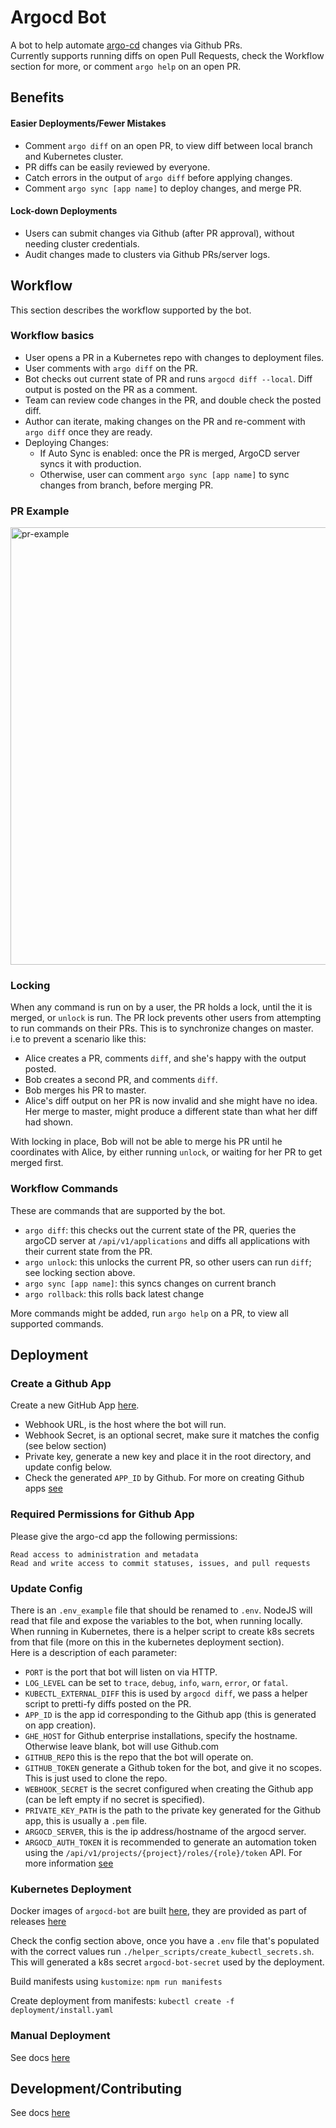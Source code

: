 # Argocd Bot
A bot to help automate [argo-cd](https://github.com/argoproj/argo-cd) changes via Github PRs.  
Currently supports running diffs on open Pull Requests, check the Workflow section for more, or comment `argo help` on an open PR.  

## Benefits
#### Easier Deployments/Fewer Mistakes
- Comment `argo diff` on an open PR, to view diff between local branch and Kubernetes cluster.
- PR diffs can be easily reviewed by everyone.
- Catch errors in the output of `argo diff` before applying changes.
- Comment `argo sync [app name]` to deploy changes, and merge PR.

#### Lock-down Deployments
- Users can submit changes via Github (after PR approval), without needing cluster credentials.
- Audit changes made to clusters via Github PRs/server logs.

## Workflow
This section describes the workflow supported by the bot.

### Workflow basics
- User opens a PR in a Kubernetes repo with changes to deployment files.
- User comments with `argo diff` on the PR.
- Bot checks out current state of PR and runs `argocd diff --local`. Diff output is posted on the PR as a comment.
- Team can review code changes in the PR, and double check the posted diff.
- Author can iterate, making changes on the PR and re-comment with `argo diff` once they are ready.
- Deploying Changes:
  - If Auto Sync is enabled: once the PR is merged, ArgoCD server syncs it with production.
  - Otherwise, user can comment `argo sync [app name]` to sync changes from branch, before merging PR.
  
### PR Example
<img width="700" alt="pr-example" src="https://raw.githubusercontent.com/marcb1/argocd-bot/master/docs/readme-images/pr-example.png">

### Locking
When any command is run on by a user, the PR holds a lock, until the it is merged, or `unlock` is run.
The PR lock prevents other users from attempting to run commands on their PRs. This is to synchronize changes on master.  
i.e to prevent a scenario like this:
- Alice creates a PR, comments `diff`, and she's happy with the output posted.
- Bob creates a second PR, and comments `diff`.
- Bob merges his PR to master.
- Alice's diff output on her PR is now invalid and she might have no idea. Her merge to master, might produce a different state than what her diff had shown.

With locking in place, Bob will not be able to merge his PR until he coordinates with Alice, by either running `unlock`, or waiting for her PR to get merged first.

### Workflow Commands
These are commands that are supported by the bot.
- `argo diff`: this checks out the current state of the PR, queries the argoCD server at `/api/v1/applications` and diffs all applications with their current state from the PR.
- `argo unlock`: this unlocks the current PR, so other users can run `diff`; see locking section above.
- `argo sync [app name]`: this syncs changes on current branch
- `argo rollback`: this rolls back latest change

More commands might be added, run `argo help` on a PR, to view all supported commands.

## Deployment

### Create a Github App
Create a new GitHub App [here](https://github.com/settings/apps/new).  
- Webhook URL, is the host where the bot will run.
- Webhook Secret, is an optional secret, make sure it matches the config (see below section)
- Private key, generate a new key and place it in the root directory, and update config below.
- Check the generated `APP_ID` by Github.
For more on creating Github apps [see](https://probot.github.io/docs/development/#manually-configuring-a-github-app)

### Required Permissions for Github App
Please give the argo-cd app the following permissions:
```
Read access to administration and metadata
Read and write access to commit statuses, issues, and pull requests 
```

### Update Config
There is an `.env_example` file that should be renamed to `.env`. NodeJS will read that file and expose the variables to the bot, when running locally.  
When running in Kubernetes, there is a helper script to create k8s secrets from that file (more on this in the kubernetes deployment section).  
Here is a description of each parameter:
- `PORT` is the port that bot will listen on via HTTP.
- `LOG_LEVEL` can be set to `trace`, `debug`, `info`, `warn`, `error`, or `fatal`.
- `KUBECTL_EXTERNAL_DIFF` this is used by `argocd diff`, we pass a helper script to pretti-fy diffs posted on the PR.
- `APP_ID` is the app id corresponding to the Github app (this is generated on app creation).
- `GHE_HOST` for Github enterprise installations, specify the hostname. Otherwise leave blank, bot will use Github.com
- `GITHUB_REPO` this is the repo that the bot will operate on.
- `GITHUB_TOKEN` generate a Github token for the bot, and give it no scopes. This is just used to clone the repo.
- `WEBHOOK_SECRET` is the secret configured when creating the Github app (can be left empty if no secret is specified).
- `PRIVATE_KEY_PATH` is the path to the private key generated for the Github app, this is usually a `.pem` file.
- `ARGOCD_SERVER`, this is the ip address/hostname of the argocd server.
- `ARGOCD_AUTH_TOKEN` it is recommended to generate an automation token using the `/api/v1/projects/{project}/roles/{role}/token` API. For more information [see](https://argoproj.github.io/argo-cd/operator-manual/security/#authentication)

### Kubernetes Deployment
Docker images of `argocd-bot` are built [here](https://cloud.docker.com/repository/docker/marcb1/argocd-bot), they are provided as part of releases [here](https://github.com/marcb1/argocd-bot/releases)

Check the config section above, once you have a `.env` file that's populated with the correct values run `./helper_scripts/create_kubectl_secrets.sh`.  
This will generated a k8s secret `argocd-bot-secret` used by the deployment.  

Build manifests using `kustomize`:
`npm run manifests`

Create deployment from manifests:
`kubectl create -f deployment/install.yaml`

### Manual Deployment
See docs [here](./docs/development.md#manual-deployment)

## Development/Contributing
See docs [here](docs/development.md)
